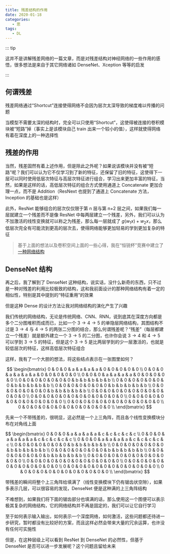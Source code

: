 ```yaml
---
title: 残差结构的作用
date: 2020-01-18
categories:
   - 思
tags:
   - DL
---
```


::: tip

这并不是讲解残差网络的一篇文章，而是对残差结构对神经网络的一些作用的感悟，很多想法是来自于其它网络诸如 DenseNet、Xception 等等的启发

:::

<!-- more -->

## 何谓残差

残差网络通过“Shortcut”连接使得网络不会因为层次太深导致的梯度难以传播的问题

当模型不需要太深的结构时，完全可以只使用“Shortcut”，这使得被连接的卷积模块被“短路”掉（事实上是该模块自己 train 出来一个较小的值），这样就使得网络有着在深度上的一种选择性

## 残差的作用

当然，残差固然有着上述作用，但是除此之外呢？如果说该模块并没有被“短路”呢？我们可以认为它不仅学习到了新的特征，还保留了旧的特征，这使得下一层可以同时使用低层次特征与高层次特征进行组合，学习出来更加丰富的特征，当然，如果是这样的话，高低层次特征的组合方式使用通道上 Concatenate 更加合理一点，而不是 Addition（ResNext 也提到了通道上 Concatenate 方法，Inception 的基础也是这样）

此外，ResNet 能够组合的层次仅仅限于第 n 层与第 n+2 层之间，如果我们每一层就建立一个残差而不是像 ResNet 中每两层建立一个残差，另外，我们可以认为不加激活的线性变换就可以称之为残差，那么每一层就成了 $g(w_1x) + w_2x$，那么低层次完全有可能流到更高的层次去，使得网络能够更加轻易的学到更加复杂的特征

> 基于上面的想法以及卷积空间上面的一些心得，我在“恒锐杯”竞赛中建立了[一种网络结构](https://zsync.github.io/shoeprint-recognition/#/model?id=???)

## DenseNet 结构

再之后，我了解到了 DenseNet 这种结构，说实话，没什么新奇的东西，只不过是一种对残差的利用比较极致的结构，这和我前面设计的那种网络结构有着一定的相似性，特别是其中提到的“特征重用”的效果

但是这种 Dense 的设计方法让我对网络结构的演化产生了兴趣

我们传统的网络结构，无论是传统网络、CNN、RNN，说到底其在深度方向都是多个二分图堆积而成而已，比如一个 $3 \to 4 \to 5$ 的单隐层网络结构，其图结构不过是 $3 \to 4$ 与 $4 \to 5$ 的两张二分图的结合，那么何谓残差呢？“残差”（每层都建立一个残差）就是额外建立一个 $3 \to 5$ 的二分图，也许你会说 $3 \to 4$ 和 $4 \to 5$ 可以学到 $3 \to 5$ 的特征，但是这个 $3 \to 5$ 是比两层学到的少一层激活的，也就是较低层次的特征，这样高低层次特征组合

这样，我有了一个大胆的想法，将这些结点表示在一张图里如何？

$$
\begin{bmatrix}
0 & 0 & 0 & a & a & a & a & 0 & 0 & 0 & 0 & 0 \\
0 & 0 & 0 & a & a & a & a & 0 & 0 & 0 & 0 & 0 \\
0 & 0 & 0 & a & a & a & a & 0 & 0 & 0 & 0 & 0 \\
0 & 0 & 0 & 0 & 0 & 0 & 0 & b & b & b & b & b \\
0 & 0 & 0 & 0 & 0 & 0 & 0 & b & b & b & b & b \\
0 & 0 & 0 & 0 & 0 & 0 & 0 & b & b & b & b & b \\
0 & 0 & 0 & 0 & 0 & 0 & 0 & b & b & b & b & b \\
0 & 0 & 0 & 0 & 0 & 0 & 0 & 0 & 0 & 0 & 0 & 0 \\
0 & 0 & 0 & 0 & 0 & 0 & 0 & 0 & 0 & 0 & 0 & 0 \\
0 & 0 & 0 & 0 & 0 & 0 & 0 & 0 & 0 & 0 & 0 & 0 \\
0 & 0 & 0 & 0 & 0 & 0 & 0 & 0 & 0 & 0 & 0 & 0 \\
0 & 0 & 0 & 0 & 0 & 0 & 0 & 0 & 0 & 0 & 0 & 0 \\
\end{bmatrix}
$$

先来一个不带残差的，很明显，这必然是一个上三角阵，而且各个线性变换模块分布在对角线上面

$$
\begin{bmatrix}
0 & 0 & 0 & a & a & a & a & c & c & c & c & c \\
0 & 0 & 0 & a & a & a & a & c & c & c & c & c \\
0 & 0 & 0 & a & a & a & a & c & c & c & c & c \\
0 & 0 & 0 & 0 & 0 & 0 & 0 & b & b & b & b & b \\
0 & 0 & 0 & 0 & 0 & 0 & 0 & b & b & b & b & b \\
0 & 0 & 0 & 0 & 0 & 0 & 0 & b & b & b & b & b \\
0 & 0 & 0 & 0 & 0 & 0 & 0 & b & b & b & b & b \\
0 & 0 & 0 & 0 & 0 & 0 & 0 & 0 & 0 & 0 & 0 & 0 \\
0 & 0 & 0 & 0 & 0 & 0 & 0 & 0 & 0 & 0 & 0 & 0 \\
0 & 0 & 0 & 0 & 0 & 0 & 0 & 0 & 0 & 0 & 0 & 0 \\
0 & 0 & 0 & 0 & 0 & 0 & 0 & 0 & 0 & 0 & 0 & 0 \\
0 & 0 & 0 & 0 & 0 & 0 & 0 & 0 & 0 & 0 & 0 & 0 \\
\end{bmatrix}
$$

带残差的瞬间将整个上三角阵给填满了（线性变换模块下仍有锯齿状空隙），如果多表示几层，可以很容易的发现，DenseNet 便是这种满的上三角阵结构

不难想到，如果我们将下面的锯齿部分也填满的话，那么使用这一个图便可以表示极其复杂的网络结构，它的网络结构并不再是固定的，我们可以让它自行学习

至于如何表示输入输出，如何表示一个深度网络，如何激活，这些问题都还待进一步研究，暂时都没有比较好的方案，而且这样必然会带来大量的冗余运算，也许没有任何可实施性

但是，在这种层级上可以看到 ResNet 到 DenseNet 的必然性，但基于 DenseNet 是否可以进一步发展呢？这个问题且留给未来

